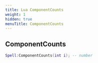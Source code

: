 ```yaml
---
title: Lua ComponentCounts
weight: 1
hidden: true
menuTitle: ComponentCounts
---
```

## ComponentCounts
```lua
Spell:ComponentCounts(int i); -- number
```